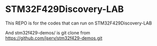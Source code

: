 # STM32F429Discovery-LAB

This REPO is for the codes that can run on STM32F429Discovery-LAB

And stm32f429-demos/ is git clone from https://github.com/jserv/stm32f429-demos.git
